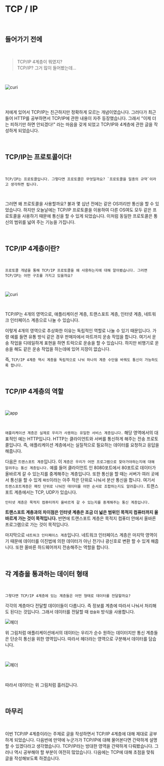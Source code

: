 # TCP / IP

<br>

## 들어가기 전에

<br>

> TCP/IP 4계층이 뭐였지? <br>
> TCP/IP? 그거 많이 들어봤는데... 

<br>

![curi](./img/curi.png)

<br>

<br>

저에게 있어서 TCP/IP는 친근하지만 정확하게 모르는 개념이였습니다.
그러다가 최근 들어 HTTP를 공부하면서 TCP/IP에 관한 내용이 자주 등장했습니다. 
그래서 "이제 더는 피하기만 하면 안되겠다!" 라는 마음을 갖게 되었고 TCP/IP와 4계층에 관한 글을 작성하게 되었습니다.

<Br>

## TCP/IP는 프로토콜이다!

<Br>

    TCP/IP는 프로토콜입니다. 그렇다면 프로토콜은 무엇일까요? `프로토콜을 일종의 규약`이라고 생각하면 됩니다.

<Br>

그러면 왜 프로토콜을 사용할까요? 불과 몇 십년 전에는 같은 OS끼리만 통신을 할 수 있었습니다.
하지만 오늘날에는 TCP/IP 프로토콜을 이용하여 다른 OS여도 모두 같은 프로토콜을 사용하기 때문에 통신을 할 수 있게 되었습니다.
이처럼 동일한 프로토콜은 통신의 범위를 넓여 주는 기능을 가집니다.

<Br>

## TCP/IP 4계층이란?

<Br>

    프로토콜 개념을 통해 TCP/IP 프로토콜을 왜 사용하는지에 대해 알아봤습니다. 그러면 TCP/IP는 어떤 구조를 가지고 있을까요?

<Br>

![curi](./img/4layer.png)

<Br>

TCP/IP는 4개의 영역으로, 애플리케이션 계층, 트랜스포트 계층, 인터넷 계층, 네트워크 인터페이스 계층으로 나눌 수 있습니다.

이렇게 4개의 영역으로 추상화한 이유는 독립적인 역할로 나눌 수 있기 때문입니다. 가령 예를 들면 유통 방식 같은 경우 판매자에서 마트까지 운송 작업을 합니다. 
여기서 운송 작업을 디테일하게 표현을 하면 트럭으로 운송을 할 수 있습니다. 하지만 비행기로 운송을 해도 같은 운송 작업을 하는데에 있어 지장이 없습니다. 

즉, `TCP/IP 4계층 역시 계층을 독립적으로 나눠 하나의 계층 수단을 바꿔도 통신이 가능하도록 합니다.`

<Br>

## TCP/IP 4계층의 역할

<Br>

![app](./img/app.png)

<Br>

`애플리케이션 계층은 실제로 우리가 사용하는 유일한 서비스 계층입니다.` 해당 영역에서의 대표적인 예는 HTTP입니다. 
HTTP는 클라이언트와 서버를 통신하게 해주는 전송 프로토콜입니다. 
즉, 애플리케이션 계층에서는 실질적으로 필요하는 데이터를 요청하고 응답을 해줍니다.

다음은 `트랜스포트 계층`입니다. 이 `계층은 우리가 어떤 프로그램으로 찾아가야하는지에 대해 알려주는 통신 계층입니다.` 
예를 들어 클라이언트 인 8080포트에서 80포트로 데이터가 올바르게 갈 수 있는지를 중계해주는 계층입니다.
또한 통신을 할 때는 서버가 여러 곳에서 통신을 할 수 있게 `패킷`이라는 아주 작은 단위로 나눠서 분산 통신을 합니다. 
여기서 `트랜스포트계층은 패킷 단위로 나눠진 데이터를 어떤 순서로 조합하는지도 알려줍니다.`
트랜스포트 계층에서는 TCP, UDP가 있습니다.

`인터넷 계층은 목적지 컴퓨터까지 올바르게 갈 수 있는지를 중계해주는 통신 계층입니다.`

<strong>트랜스포트 계층과의 차이점은 인터넷 계층은 조금 더 넓은 범위인 목적지 컴퓨터까지 올바르게 가는 것이 목적입니다.</strong> 
반면에 트랜스포트 계층은 목적지 컴퓨터 안에서 올바른 프로그램으로 가는 것이 목적입니다. 

마지막으로 `네트워크 인터페이스 계층`입니다. 네트워크 인터페이스 계층은 마지막 영역이기 때문에 데이터를 이진법에 의한 데이터가 아닌 전기나 광신호로 변환 할 수 있게 해줍니다. 
또한 올바른 하드웨어까지 전송해주는 역할을 합니다.

<Br>

## 각 계층을 통과하는 데이터 형태

<Br>

    그렇다면 TCP/IP 4계층에 있는 계층들은 어떤 형태로 데이터를 전달할까요?

각각의 계층마다 전달할 데이터들이 다릅니다. 즉 정보를 계층에 따라서 나눠서 처리해도 된다는 것입니다. 
그래서 데이터를 전달할 때 `캡슐화` 방식을 사용합니다.

![헤더](./img/header.gif)

위 그림처럼 애플리케이션에서의 데이터는 우리가 순수 원하는 데이터지만 통신 계층들은 단순히 통신을 위한 영역입니다. 
따라서 헤더라는 영역으로 구분해서 데이터를 담습니다.

<Br>

![헤더](./img/transfer.jpg)

<Br>

따라서 데이터는 위 그림처럼 흘러갑니다.

<Br>

## 마무리

<Br>

이번 TCP/IP 4계층이라는 주제로 글을 작성하면서 TCP/IP 4계층에 대해 제대로 공부하게 되었습니다.
다음번에 만약에 누군가가 TCP/IP에 대해 물어본다면 간략하게 설명할 수 있겠다라고 생각했습니다. 
TCP/IP라는 방대한 영역을 간략하게 다뤄봤습니다. 그러나 역시 공부해야 할 부분이 여전히 많았습니다.
다음에는 TCP에 대해 초점을 맞춰 글을 작성해보도록 하겠습니다.

